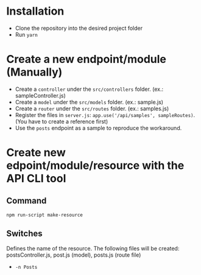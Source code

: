 # Installation

* Clone the repository into the desired project folder
* Run `yarn`

# Create a new endpoint/module (Manually)

* Create a `controller` under the `src/controllers` folder. (ex.: sampleController.js)
* Create a `model` under the `src/models` folder. (ex.: sample.js)
* Create a `router` under the `src/routes` folder. (ex.: samples.js)
* Register the files in `server.js`: `app.use('/api/samples', sampleRoutes)`. (You have to create a reference first)
* Use the `posts` endpoint as a sample to reproduce the workaround.

# Create new edpoint/module/resource with the API CLI tool

## Command

`npm run-script make-resource`

## Switches

Defines the name of the resource. The following files will be created: postsController.js, post.js (model), posts.js (route file)
* `-n Posts`
